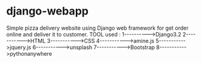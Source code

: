 # django-webapp
Simple pizza delivery website using Django web framework for get order online and deliver it to customer.
TOOL  used :
1---------->Django3.2
2----------->HTML
3----------->CSS
4----------->amine.js
5----------->jquery.js
6----------->unsplash
7----------->Bootstrap
8----------->pythonanywhere

